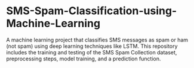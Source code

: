 # SMS-Spam-Classification-using-Machine-Learning
A machine learning project that classifies SMS messages as spam or ham (not spam) using deep learning techniques like LSTM. This repository includes the training and testing of the SMS Spam Collection dataset, preprocessing steps, model training, and a prediction function.
